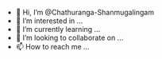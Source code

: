 - 👋 Hi, I’m @Chathuranga-Shanmugalingam
- 👀 I’m interested in ...
- 🌱 I’m currently learning ...
- 💞️ I’m looking to collaborate on ...
- 📫 How to reach me ...

<!---
Chathuranga-Shanmugalingam/Chathuranga-Shanmugalingam is a ✨ special ✨ repository because its `README.md` (this file) appears on your GitHub profile.
You can click the Preview link to take a look at your changes.
--->
